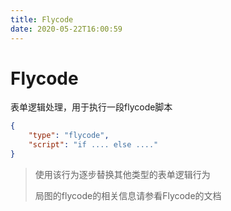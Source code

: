 ```yaml
---
title: Flycode
date: 2020-05-22T16:00:59
---
```


# Flycode

表单逻辑处理，用于执行一段flycode脚本

```json
{
    "type": "flycode",
    "script": "if .... else ...."
}
```

> 使用该行为逐步替换其他类型的表单逻辑行为
>
> 局图的flycode的相关信息请参看Flycode的文档